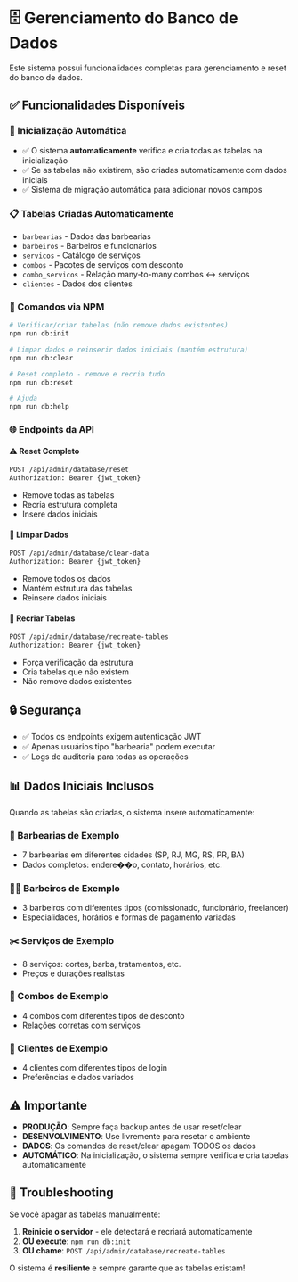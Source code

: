 # 🗄️ Gerenciamento do Banco de Dados

Este sistema possui funcionalidades completas para gerenciamento e reset do banco de dados.

## ✅ Funcionalidades Disponíveis

### 🚀 Inicialização Automática

- ✅ O sistema **automaticamente** verifica e cria todas as tabelas na inicialização
- ✅ Se as tabelas não existirem, são criadas automaticamente com dados iniciais
- ✅ Sistema de migração automática para adicionar novos campos

### 📋 Tabelas Criadas Automaticamente

- `barbearias` - Dados das barbearias
- `barbeiros` - Barbeiros e funcionários
- `servicos` - Catálogo de serviços
- `combos` - Pacotes de serviços com desconto
- `combo_servicos` - Relação many-to-many combos ↔ serviços
- `clientes` - Dados dos clientes

### 🔄 Comandos via NPM

```bash
# Verificar/criar tabelas (não remove dados existentes)
npm run db:init

# Limpar dados e reinserir dados iniciais (mantém estrutura)
npm run db:clear

# Reset completo - remove e recria tudo
npm run db:reset

# Ajuda
npm run db:help
```

### 🌐 Endpoints da API

#### ⚠️ Reset Completo

```bash
POST /api/admin/database/reset
Authorization: Bearer {jwt_token}
```

- Remove todas as tabelas
- Recria estrutura completa
- Insere dados iniciais

#### 🧹 Limpar Dados

```bash
POST /api/admin/database/clear-data
Authorization: Bearer {jwt_token}
```

- Remove todos os dados
- Mantém estrutura das tabelas
- Reinsere dados iniciais

#### 🔄 Recriar Tabelas

```bash
POST /api/admin/database/recreate-tables
Authorization: Bearer {jwt_token}
```

- Força verificação da estrutura
- Cria tabelas que não existem
- Não remove dados existentes

## 🔒 Segurança

- ✅ Todos os endpoints exigem autenticação JWT
- ✅ Apenas usuários tipo "barbearia" podem executar
- ✅ Logs de auditoria para todas as operações

## 📊 Dados Iniciais Inclusos

Quando as tabelas são criadas, o sistema insere automaticamente:

### 🏪 Barbearias de Exemplo

- 7 barbearias em diferentes cidades (SP, RJ, MG, RS, PR, BA)
- Dados completos: endere��o, contato, horários, etc.

### 👨‍💼 Barbeiros de Exemplo

- 3 barbeiros com diferentes tipos (comissionado, funcionário, freelancer)
- Especialidades, horários e formas de pagamento variadas

### ✂️ Serviços de Exemplo

- 8 serviços: cortes, barba, tratamentos, etc.
- Preços e durações realistas

### 🎁 Combos de Exemplo

- 4 combos com diferentes tipos de desconto
- Relações corretas com serviços

### 👥 Clientes de Exemplo

- 4 clientes com diferentes tipos de login
- Preferências e dados variados

## ⚠️ Importante

- **PRODUÇÃO**: Sempre faça backup antes de usar reset/clear
- **DESENVOLVIMENTO**: Use livremente para resetar o ambiente
- **DADOS**: Os comandos de reset/clear apagam TODOS os dados
- **AUTOMÁTICO**: Na inicialização, o sistema sempre verifica e cria tabelas automaticamente

## 🔧 Troubleshooting

Se você apagar as tabelas manualmente:

1. **Reinicie o servidor** - ele detectará e recriará automaticamente
2. **OU execute**: `npm run db:init`
3. **OU chame**: `POST /api/admin/database/recreate-tables`

O sistema é **resiliente** e sempre garante que as tabelas existam!
